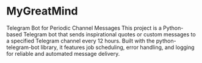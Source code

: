 # MyGreatMind
Telegram Bot for Periodic Channel Messages  This project is a Python-based Telegram bot that sends inspirational quotes or custom messages to a specified Telegram channel every 12 hours. Built with the python-telegram-bot library, it features job scheduling, error handling, and logging for reliable and automated message delivery.
